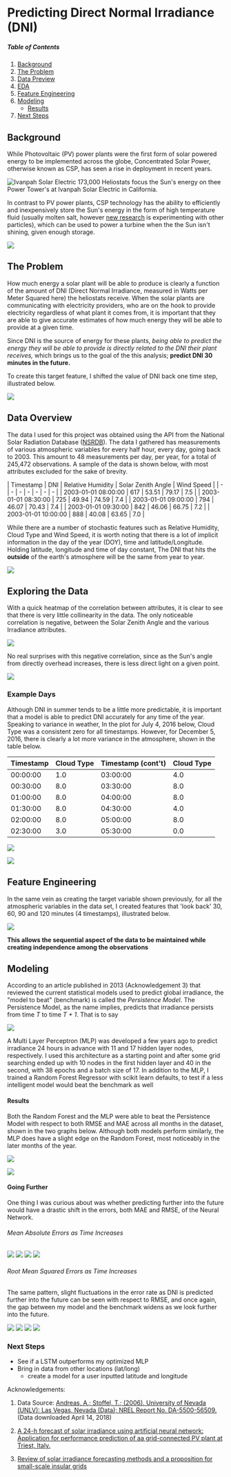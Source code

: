 # Predicting Direct Normal Irradiance (DNI)

##### Table of Contents

1. [Background](#background)
2. [The Problem](#the-problem)
3. [Data Preview](#data-overview)
4. [EDA](#exploring-the-data)
5. [Feature Engineering](#feature-engineering)
6. [Modeling](#modeling)
    + [Results](#results)
7. [Next Steps](#next-steps)

## Background

While Photovoltaic (PV) power plants were the first form of solar powered energy to be implemented across the globe, Concentrated Solar Power, otherwise known as CSP, has seen a rise in deployment in recent years.

![Ivanpah Solar Electric](images/ivanpah_2.png)
173,000 Heliostats focus the Sun's energy on thee Power Tower's at Ivanpah Solar Electric in California.

In contrast to PV power plants, CSP technology has the ability to efficiently and inexpensively store the Sun's energy in the form of high temperature fluid (usually molten salt, however [new research](https://www.energy.gov/sites/prod/files/2016/08/f33/05-Ho_falling_particle_receiver_CSPSummit2016_0.pdf) is experimenting with other particles), which can be used to power a turbine when the the Sun isn't shining, given enough storage.

![](images/csp_diagram.jpg)

## The Problem

How much energy a solar plant will be able to produce is clearly a function of the amount of DNI (Direct Normal Irradiance, measured in Watts per Meter Squared here) the heliostats receive. When the solar plants are communicating with electricity providers, who are on the hook to provide electricity regardless of what plant it comes from, it is important that they are able to give accurate estimates of how much energy they will be able to provide at a given time.

Since DNI is the source of energy for these plants, *being able to predict the energy they will be able to provide is directly related to the DNI their plant receives,* which brings us to the goal of the this analysis; **predict DNI 30 minutes in the future.**

To create this target feature, I shifted the value of DNI back one time step, illustrated below.

![](images/target_feature_creation.png)

## Data Overview

The data I used for this project was obtained using the API from the National Solar Radiation Database ([NSRDB](https://nsrdb.nrel.gov/)). The data I gathered has measurements of various atmospheric variables for every half hour, every day, going back to 2003. This amount to 48 measurements per day, per year, for a total of 245,472 observations. A sample of the data is shown below, with most attributes excluded for the sake of brevity.

| Timestamp | DNI | Relative Humidity | Solar Zenith Angle | Wind Speed |
| - | - | - | - | - | - | - |
| 2003-01-01 08:00:00 | 617 | 53.51 | 79.17 | 7.5 |
| 2003-01-01 08:30:00 | 725 | 49.94 | 74.59 | 7.4 |
| 2003-01-01 09:00:00 | 794 | 46.07 | 70.43 | 7.4 |
| 2003-01-01 09:30:00 | 842 | 46.06 | 66.75 | 7.2 |
| 2003-01-01 10:00:00 | 888 | 40.08 | 63.65 | 7.0 |

While there are a number of stochastic features such as Relative Humidity, Cloud Type and Wind Speed, it is worth noting that there is a lot of implicit information in the day of the year (DOY), time and latitude/Longitude. Holding latitude, longitude and time of day constant, The DNI that hits the **outside** of the earth's atmosphere will be the same from year to year.

![](images/earth_orbit.jpg)

## Exploring the Data

With a quick heatmap of the correlation between attributes, it is clear to see that there is very little collinearity in the data. The only noticeable correlation is negative, between the Solar Zenith Angle and the various Irradiance attributes.

![](images/heatmap.png)

No real surprises with this negative correlation, since as the Sun's angle from directly overhead increases, there is less direct light on a given point.

![](images/sun_position.png)


### Example Days

Although DNI in summer tends to be a little more predictable, it is important that a model is able to predict DNI accurately for any time of the year. Speaking to variance in weather, In the plot for July 4, 2016 below, Cloud Type was a consistent zero for all timestamps. However, for December 5, 2016, there is clearly a lot more variance in the atmosphere, shown in the table below.

| Timestamp | Cloud Type | Timestamp (cont't) | Cloud Type |
| - | - | - | - |
| 00:00:00 |  1.0 | 03:00:00 |  4.0 |
| 00:30:00 |  8.0 | 03:30:00 |  8.0 |
| 01:00:00 |  8.0 | 04:00:00 |  8.0 |
| 01:30:00 |  8.0 | 04:30:00 |  4.0 |
| 02:00:00 |  8.0 | 05:00:00 |  8.0 |
| 02:30:00 |  3.0 | 05:30:00 |  0.0 |


![](images/irradiance_20160704.png)

![](images/irradiance_20161205.png)

## Feature Engineering

In the same vein as creating the target variable shown previously, for all the atmospheric variables in the data set, I created features that 'look back' 30, 60, 90 and 120 minutes (4 timestamps), illustrated below.

![](images/timestep_engineering.png)

**This allows the sequential aspect of the data to be maintained while creating independence among the observations**

## Modeling

According to an article published in 2013 (Acknowledgement 3) that reviewed the current statistical models used to predict global irradiance, the "model to beat" (benchmark) is called the *Persistence Model*. The Persistence Model, as the name implies, predicts that irradiance persists from time *T* to time *T + 1*. That is to say

![](images/persistence_model_formula.png)

A Multi Layer Perceptron (MLP) was developed a few years ago to predict irradiance 24 hours in advance with 11 and 17 hidden layer nodes, respectively. I used this architecture as a starting point and after some grid searching ended up with 10 nodes in the first hidden layer and 40 in the second, with 38 epochs and a batch size of 17. In addition to the MLP, I trained a Random Forest Regressor with scikit learn defaults, to test if a less intelligent model would beat the benchmark as well

#### Results

Both the Random Forest and the MLP were able to beat the Persistence Model with respect to both RMSE and MAE across all months in the dataset, shown in the two graphs below. Although both models perform similarly, the MLP does have a slight edge on the Random Forest, most noticeably in the later months of the year.

![](images/mean_absolute_errors.png)

![](images/root_mean_squared_errors.png)

#### Going Further

One thing I was curious about was whether predicting further into the future would have a drastic shift in the errors, both MAE and RMSE, of the Neural Network.

###### Mean Absolute Errors as Time Increases

![](images/t_plus_30_mae_errors.png)
![](images/t_plus_60_mae_errors.png)
![](images/t_plus_90_mae_errors.png)
![](images/t_plus_120_mae_errors.png)

###### Root Mean Squared Errors as Time Increases

The same pattern, slight fluctuations in the error rate as DNI is predicted further into the future can be seen with respect to RMSE, and once again, the gap between my model and the benchmark widens as we look further into the future.

![](images/t_plus_30_rmse_errors.png)
![](images/t_plus_60_rmse_errors.png)
![](images/t_plus_90_rmse_errors.png)
![](images/t_plus_120_rmse_errors.png)

### Next Steps

* See if a LSTM outperforms my optimized MLP
* Bring in data from other locations (lat/long)
    * create a model for a user inputted latitude and longitude

Acknowledgements:

1. Data Source: [Andreas, A.; Stoffel, T.; (2006). University of Nevada (UNLV):
Las Vegas, Nevada (Data); NREL Report No. DA-5500-56509.](http://dx.doi.org/10.5439/1052548) (Data downloaded April 14, 2018)

2. [A 24-h forecast of solar irradiance using artificial neural network: Application for performance prediction of aa grid-connected PV plant at Triest, Italy.](https://ac-els-cdn-com.www2.lib.ku.edu/S0038092X10000782/1-s2.0-S0038092X10000782-main.pdf?_tid=85616b05-995e-48d0-bfa8-9fd7fae6cf27&acdnat=1523992062_3fc582bfafa044fee8fcabd7275d202b)

3. [Review of solar irradiance forecasting methods and a proposition for small-scale insular grids](https://ac-els-cdn-com.www2.lib.ku.edu/S1364032113004334/1-s2.0-S1364032113004334-main.pdf?_tid=41f83cfe-de21-4d94-803f-a7470d8e51df&acdnat=1523992118_8198b37af15a4d0e24f139dfcd721a9d)
